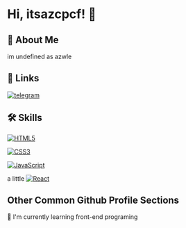 
# Hi, itsazcpcf! 👋  
                
## 🚀 About Me  
im  undefined as azwle
    
## 🔗 Links  
[![telegram](https://img.shields.io/badge/Telegram-26A5E4.svg?style=for-the-badge&logo=Telegram&logoColor=white)](https://www.t.me/azcpcf)  

## 🛠 Skills  
[![HTML5](https://img.shields.io/badge/HTML5-E34F26.svg?style=for-the-badge&logo=HTML5&logoColor=white)]()

[![CSS3](https://img.shields.io/badge/CSS3-1572B6.svg?style=for-the-badge&logo=CSS3&logoColor=white)]()

[![JavaScript](https://shields.io/badge/JavaScript-F7DF1E?logo=JavaScript&logoColor=000&style=for-the-badge)]()

a little [![React](https://img.shields.io/badge/React-61DAFB.svg?style=for-the-badge&logo=React&logoColor=black)]()

    
## Other Common Github Profile Sections  

🧠 I'm currently learning front-end programing
